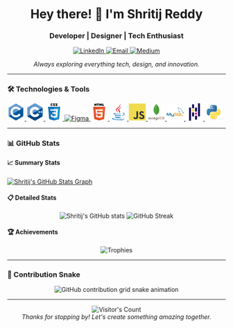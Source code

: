 <h1 align="center">Hey there! 👋 I'm Shritij Reddy</h1>
<h3 align="center">Developer | Designer | Tech Enthusiast</h3>

<p align="center">
  <a href="https://www.linkedin.com/in/shritij-reddy-540835213/" target="_blank">
    <img src="https://img.shields.io/badge/LinkedIn-0077B5?style=flat-square&logo=linkedin&logoColor=white" alt="LinkedIn"/>
  </a>
  <a href="mailto:mathians1@gmail.com">
    <img src="https://img.shields.io/badge/Email-D14836?style=flat-square&logo=gmail&logoColor=white" alt="Email"/>
  </a>
  <a href="https://shritijreddy.medium.com/" target="_blank">
    <img src="https://img.shields.io/badge/Medium-12100E?style=flat-square&logo=medium&logoColor=white" alt="Medium"/>
  </a>
</p>

<p align="center"><i>Always exploring everything tech, design, and innovation.</i></p>

---

### 🛠️ Technologies & Tools

<p align="left">
  <a href="https://www.cprogramming.com/" target="_blank" rel="noreferrer">
    <img src="https://raw.githubusercontent.com/devicons/devicon/master/icons/c/c-original.svg" alt="C" width="40" height="40"/>
  </a>
  <a href="https://www.w3schools.com/cpp/" target="_blank" rel="noreferrer">
    <img src="https://raw.githubusercontent.com/devicons/devicon/master/icons/cplusplus/cplusplus-original.svg" alt="C++" width="40" height="40"/>
  </a>
  <a href="https://www.w3schools.com/css/" target="_blank" rel="noreferrer">
    <img src="https://raw.githubusercontent.com/devicons/devicon/master/icons/css3/css3-original-wordmark.svg" alt="CSS3" width="40" height="40"/>
  </a>
  <a href="https://www.figma.com/" target="_blank" rel="noreferrer">
    <img src="https://www.vectorlogo.zone/logos/figma/figma-icon.svg" alt="Figma" width="40" height="40"/>
  </a>
  <a href="https://www.w3.org/html/" target="_blank" rel="noreferrer">
    <img src="https://raw.githubusercontent.com/devicons/devicon/master/icons/html5/html5-original-wordmark.svg" alt="HTML5" width="40" height="40"/>
  </a>
  <a href="https://www.java.com" target="_blank" rel="noreferrer">
    <img src="https://raw.githubusercontent.com/devicons/devicon/master/icons/java/java-original.svg" alt="Java" width="40" height="40"/>
  </a>
  <a href="https://developer.mozilla.org/en-US/docs/Web/JavaScript" target="_blank" rel="noreferrer">
    <img src="https://raw.githubusercontent.com/devicons/devicon/master/icons/javascript/javascript-original.svg" alt="JavaScript" width="40" height="40"/>
  </a>
  <a href="https://www.mongodb.com/" target="_blank" rel="noreferrer">
    <img src="https://raw.githubusercontent.com/devicons/devicon/master/icons/mongodb/mongodb-original-wordmark.svg" alt="MongoDB" width="40" height="40"/>
  </a>
  <a href="https://www.mysql.com/" target="_blank" rel="noreferrer">
    <img src="https://raw.githubusercontent.com/devicons/devicon/master/icons/mysql/mysql-original-wordmark.svg" alt="MySQL" width="40" height="40"/>
  </a>
  <a href="https://pandas.pydata.org/" target="_blank" rel="noreferrer">
    <img src="https://raw.githubusercontent.com/devicons/devicon/2ae2a900d2f041da66e950e4d48052658d850630/icons/pandas/pandas-original.svg" alt="Pandas" width="40" height="40"/>
  </a>
  <a href="https://www.python.org" target="_blank" rel="noreferrer">
    <img src="https://raw.githubusercontent.com/devicons/devicon/master/icons/python/python-original.svg" alt="Python" width="40" height="40"/>
  </a>
</p>

---

### 📊 GitHub Stats

#### 📈 Summary Stats
<a href="https://github.com/Shrithu10">
  <img align="center" src="https://github-profile-summary-cards.vercel.app/api/cards/profile-details?username=Shrithu10&theme=gruvbox&hide_border=true" alt="Shritij's GitHub Stats Graph"/>
</a>

#### 📋 Detailed Stats
<p align="center">
  <img src="https://github-readme-stats.vercel.app/api?username=Shrithu10&show_icons=true&theme=gruvbox&hide_border=true" alt="Shritij's GitHub stats" width="48%" />
  <img src="https://github-readme-streak-stats.herokuapp.com/?user=Shrithu10&theme=gruvbox&hide_border=true" alt="GitHub Streak" width="48%" />
</p>

#### 🏆 Achievements
<p align="center">
  <img width=900 src="https://github-profile-trophy.vercel.app/?username=Shrithu10&column=7&theme=gruvbox&no-frame=true" alt="Trophies"/>
</p>

---

### 🐍 Contribution Snake

<p align="center">
  <img src="https://github.com/Shrithu10/Shrithu10/blob/output/github-contribution-grid-snake.svg" alt="GitHub contribution grid snake animation">
</p>

---

<p align="center">
  <img src="https://profile-counter.glitch.me/Shrithu10/count.svg" alt="Visitor's Count" />
  <br/>
  <i>Thanks for stopping by! Let's create something amazing together.</i>
</p>
